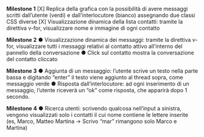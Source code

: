 **Milestone 1**
[X] Replica della grafica con la possibilità di avere messaggi scritti dall’utente (verdi) e
dall’interlocutore (bianco) assegnando due classi CSS diverse
[X] Visualizzazione dinamica della lista contatti: tramite la direttiva v-for, visualizzare
nome e immagine di ogni contatto

**Milestone 2**
● Visualizzazione dinamica dei messaggi: tramite la direttiva v-for, visualizzare tutti i
messaggi relativi al contatto attivo all’interno del pannello della conversazione
● Click sul contatto mostra la conversazione del contatto cliccato

**Milestone 3**
● Aggiunta di un messaggio: l’utente scrive un testo nella parte bassa e digitando
“enter” il testo viene aggiunto al thread sopra, come messaggio verde
● Risposta dall’interlocutore: ad ogni inserimento di un messaggio, l’utente riceverà
un “ok” come risposta, che apparirà dopo 1 secondo.

**Milestone 4**
● Ricerca utenti: scrivendo qualcosa nell’input a sinistra, vengono visualizzati solo i
contatti il cui nome contiene le lettere inserite (es, Marco, Matteo Martina -> Scrivo
“mar” rimangono solo Marco e Martina)